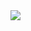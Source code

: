 <div
  class="tableauPlaceholder"
  id="viz1636045367378"
  style="position: relative"
>
  <noscript
    ><a href="#"
      ><img
        alt=" "
        src="https:&#47;&#47;public.tableau.com&#47;static&#47;images&#47;Re&#47;RegionalSampleWorkbook&#47;Storms&#47;1_rss.png"
        style="border: none" /></a></noscript
  ><object class="tableauViz" style="display: none">
    <param name="host_url" value="https%3A%2F%2Fpublic.tableau.com%2F" />
    <param name="embed_code_version" value="3" />
    <param name="site_root" value="" />
    <param name="name" value="RegionalSampleWorkbook&#47;Storms" />
    <param name="tabs" value="no" />
    <param name="toolbar" value="yes" />
    <param
      name="static_image"
      value="https:&#47;&#47;public.tableau.com&#47;static&#47;images&#47;Re&#47;RegionalSampleWorkbook&#47;Storms&#47;1.png"
    />
    <param name="animate_transition" value="yes" />
    <param name="display_static_image" value="yes" />
    <param name="display_spinner" value="yes" />
    <param name="display_overlay" value="yes" />
    <param name="display_count" value="yes" />
    <param name="language" value="en-US" />
  </object>
</div>
<script type="text/javascript">
  var divElement = document.getElementById("viz1636045367378");
  var vizElement = divElement.getElementsByTagName("object")[0];
  vizElement.style.width = "800px";
  vizElement.style.height = "627px";
  var scriptElement = document.createElement("script");
  scriptElement.src = "https://public.tableau.com/javascripts/api/viz_v1.js";
  vizElement.parentNode.insertBefore(scriptElement, vizElement);
</script>
